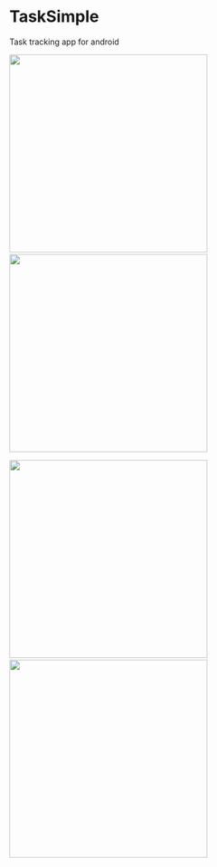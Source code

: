 # TaskSimple
Task tracking app for android

<img src="https://github.com/laithtawabini/TaskSimple/assets/75672689/3e950312-6259-43c3-bcac-f673bf1a488c" width="350">$~~~~~~~~~~~$<img src="https://github.com/laithtawabini/TaskSimple/assets/75672689/193153ac-da4f-444e-b4fa-f3b38dcb5e86" width="350">


<img src="https://github.com/laithtawabini/TaskSimple/assets/75672689/24555df9-2b29-4d7a-9241-04654ba95931" width="350">$~~~~~~~~~~~$<img src="https://github.com/laithtawabini/TaskSimple/assets/75672689/9b9e3472-a8c0-48c9-9922-34786b1f1bb4" width="350">


